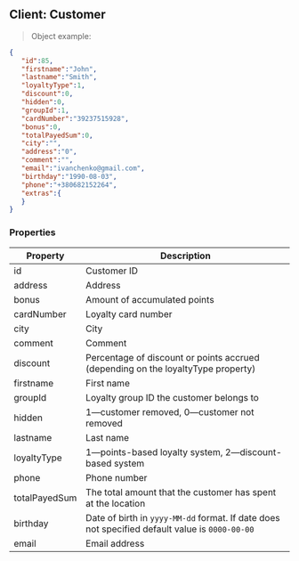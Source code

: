 ## Client: Customer

> Object example:

```json
{
   "id":85,
   "firstname":"John",
   "lastname":"Smith",
   "loyaltyType":1,
   "discount":0,
   "hidden":0,
   "groupId":1,
   "cardNumber":"39237515928",
   "bonus":0,
   "totalPayedSum":0,
   "city":"",
   "address":"0",
   "comment":"",
   "email":"ivanchenko@gmail.com",
   "birthday":"1990-08-03",
   "phone":"+380682152264",
   "extras":{
   }
}
```

### Properties

Property | Description
-------- | -----------
id | Customer ID
address | Address
bonus | Amount of accumulated points
cardNumber | Loyalty card number
city | City
comment | Comment
discount | Percentage of discount or points accrued (depending on the loyaltyType property)
firstname | First name
groupId | Loyalty group ID the customer belongs to
hidden | 1—customer removed, 0—customer not removed
lastname | Last name
loyaltyType | 1—points-based loyalty system, 2—discount-based system
phone | Phone number
totalPayedSum | The total amount that the customer has spent at the location
birthday | Date of birth in `yyyy-MM-dd` format. If date does not specified default value is `0000-00-00` 
email | Email address
